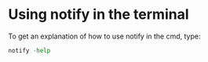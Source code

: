 # Using notify in the terminal
To get an explanation of how to use notify in the cmd, type:
```python
notify -help
```